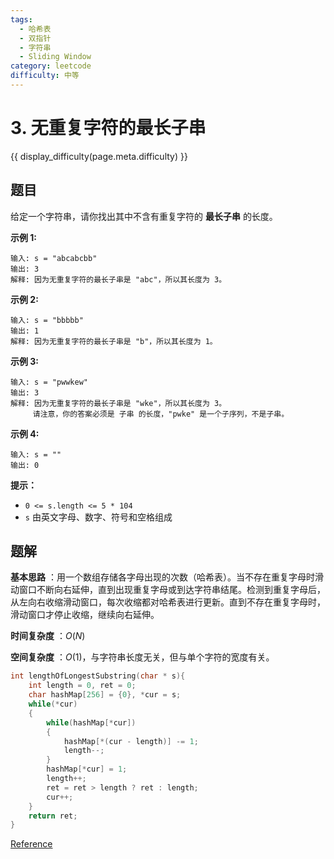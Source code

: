 ```yaml
---
tags:
  - 哈希表
  - 双指针
  - 字符串
  - Sliding Window
category: leetcode
difficulty: 中等
---
```


# 3. 无重复字符的最长子串

{{ display_difficulty(page.meta.difficulty) }}

## 题目

给定一个字符串，请你找出其中不含有重复字符的 **最长子串** 的长度。

**示例 1:**

```
输入: s = "abcabcbb"
输出: 3 
解释: 因为无重复字符的最长子串是 "abc"，所以其长度为 3。
```

**示例 2:**

```
输入: s = "bbbbb"
输出: 1
解释: 因为无重复字符的最长子串是 "b"，所以其长度为 1。
```

**示例 3:**

```
输入: s = "pwwkew"
输出: 3
解释: 因为无重复字符的最长子串是 "wke"，所以其长度为 3。
     请注意，你的答案必须是 子串 的长度，"pwke" 是一个子序列，不是子串。
```

**示例 4:**

```
输入: s = ""
输出: 0
```

**提示：**

* `0 <= s.length <= 5 * 104`
* `s` 由英文字母、数字、符号和空格组成

## 题解

**基本思路** ：用一个数组存储各字母出现的次数（哈希表）。当不存在重复字母时滑动窗口不断向右延伸，直到出现重复字母或到达字符串结尾。检测到重复字母后，从左向右收缩滑动窗口，每次收缩都对哈希表进行更新。直到不存在重复字母时，滑动窗口才停止收缩，继续向右延伸。

**时间复杂度** ：$O(N)$

**空间复杂度** ：$O(1)$，与字符串长度无关，但与单个字符的宽度有关。

```c
int lengthOfLongestSubstring(char * s){
    int length = 0, ret = 0;
    char hashMap[256] = {0}, *cur = s;
    while(*cur)
    {
        while(hashMap[*cur])
        {
            hashMap[*(cur - length)] -= 1;
            length--;
        }
        hashMap[*cur] = 1;
        length++;
        ret = ret > length ? ret : length;
        cur++;
    }
    return ret;
}
```

[Reference](https://leetcode-cn.com/problems/longest-substring-without-repeating-characters/)